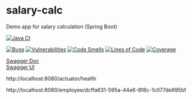 # salary-calc
Demo app for salary calculation (Spring Boot)

[![Java CI](https://github.com/mfvanek/salary-calc/actions/workflows/tests.yml/badge.svg)](https://github.com/mfvanek/salary-calc/actions/workflows/tests.yml)

[![Bugs](https://sonarcloud.io/api/project_badges/measure?project=mfvanek_salary-calc&metric=bugs)](https://sonarcloud.io/summary/new_code?id=mfvanek_salary-calc)
[![Vulnerabilities](https://sonarcloud.io/api/project_badges/measure?project=mfvanek_salary-calc&metric=vulnerabilities)](https://sonarcloud.io/summary/new_code?id=mfvanek_salary-calc)
[![Code Smells](https://sonarcloud.io/api/project_badges/measure?project=mfvanek_salary-calc&metric=code_smells)](https://sonarcloud.io/summary/new_code?id=mfvanek_salary-calc)
[![Lines of Code](https://sonarcloud.io/api/project_badges/measure?project=mfvanek_salary-calc&metric=ncloc)](https://sonarcloud.io/summary/new_code?id=mfvanek_salary-calc)
[![Coverage](https://sonarcloud.io/api/project_badges/measure?project=mfvanek_salary-calc&metric=coverage)](https://sonarcloud.io/summary/new_code?id=mfvanek_salary-calc)

[Swagger Doc](http://localhost:8080/v3/api-docs)  
[Swagger UI](http://localhost:8080/swagger-ui.html)

http://localhost:8080/actuator/health

http://localhost:8080/employee/dcffa631-595a-44e6-8f8c-1c077de895bf
